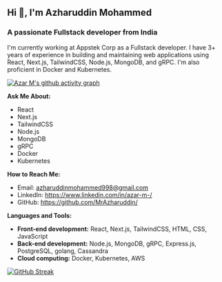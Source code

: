 ## Hi 👋, I'm Azharuddin Mohammed

### A passionate Fullstack developer from India

I'm currently working at Appstek Corp as a Fullstack developer. I have 3+ years of experience in building and maintaining web applications using React, Next.js, TailwindCSS, Node.js, MongoDB, and gRPC. I'm also proficient in Docker and Kubernetes.

[![Azar M's github activity graph](https://github-readme-activity-graph.vercel.app/graph?username=MrAzharuddin&theme=react&custom_title=Azar%20M's%2030%20days%20Commit%20Data%20Stats)](https://github.com/ashutosh00710/github-readme-activity-graph)

**Ask Me About:**

* React
* Next.js
* TailwindCSS
* Node.js
* MongoDB
* gRPC
* Docker
* Kubernetes

**How to Reach Me:**

* Email: azharuddinmohammed998@gmail.com
* LinkedIn: https://www.linkedin.com/in/azar-m-/
* GitHub: https://github.com/MrAzharuddin/

**Languages and Tools:**

* **Front-end development:** React, Next.js, TailwindCSS, HTML, CSS, JavaScript
* **Back-end development:** Node.js, MongoDB, gRPC, Express.js, PostgreSQL, golang, Cassandra
* **Cloud computing:** Docker, Kubernetes, AWS

[![GitHub Streak](https://streak-stats.demolab.com?user=MrAzharuddin&theme=merko)](https://git.io/streak-stats)
